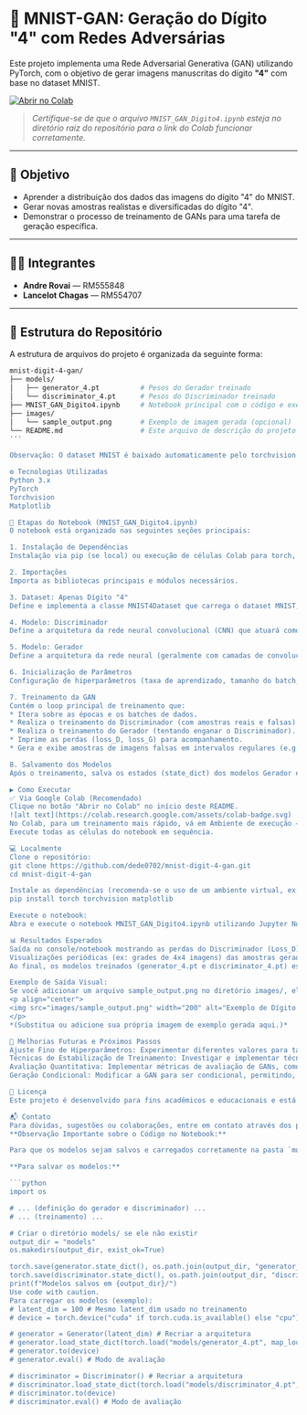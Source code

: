 # 🧠 MNIST-GAN: Geração do Dígito "4" com Redes Adversárias

Este projeto implementa uma Rede Adversarial Generativa (GAN) utilizando PyTorch, com o objetivo de gerar imagens manuscritas do dígito **"4"** com base no dataset MNIST.

[![Abrir no Colab](https://colab.research.google.com/assets/colab-badge.svg)](https://colab.research.google.com/github/dede0702/mnist-digit-4-gan/blob/main/MNIST_GAN_Digito4.ipynb)

> *Certifique-se de que o arquivo `MNIST_GAN_Digito4.ipynb` esteja no diretório raiz do repositório para o link do Colab funcionar corretamente.*

---

## 🎯 Objetivo

- Aprender a distribuição dos dados das imagens do dígito "4" do MNIST.
- Gerar novas amostras realistas e diversificadas do dígito "4".
- Demonstrar o processo de treinamento de GANs para uma tarefa de geração específica.

---

## 👨‍💻 Integrantes

- **Andre Rovai** — RM555848  
- **Lancelot Chagas** — RM554707

---

## 📁 Estrutura do Repositório

A estrutura de arquivos do projeto é organizada da seguinte forma:

```bash
mnist-digit-4-gan/
├── models/
│   ├── generator_4.pt          # Pesos do Gerador treinado
│   └── discriminator_4.pt      # Pesos do Discriminador treinado
├── MNIST_GAN_Digito4.ipynb     # Notebook principal com o código e execução
├── images/
│   └── sample_output.png       # Exemplo de imagem gerada (opcional)
└── README.md                   # Este arquivo de descrição do projeto
'''

Observação: O dataset MNIST é baixado automaticamente pelo torchvision ao executar o notebook e, por padrão, é salvo em um diretório ./data/. É recomendado adicionar este diretório ao seu arquivo .gitignore se não desejar versioná-lo. Os arquivos .pt na pasta models/ contêm os modelos treinados.

⚙️ Tecnologias Utilizadas
Python 3.x
PyTorch
Torchvision
Matplotlib

🚦 Etapas do Notebook (MNIST_GAN_Digito4.ipynb)
O notebook está organizado nas seguintes seções principais:

1. Instalação de Dependências
Instalação via pip (se local) ou execução de células Colab para torch, torchvision, matplotlib.

2. Importações
Importa as bibliotecas principais e módulos necessários.

3. Dataset: Apenas Dígito "4"
Define e implementa a classe MNIST4Dataset que carrega o dataset MNIST, filtra para incluir somente imagens do número "4", e aplica as transformações necessárias (normalização, etc.). Criação do DataLoader.

4. Modelo: Discriminador
Define a arquitetura da rede neural convolucional (CNN) que atuará como o Discriminador, responsável por classificar as imagens como reais ou falsas.

5. Modelo: Gerador
Define a arquitetura da rede neural (geralmente com camadas de convolução transposta) que atuará como o Gerador, responsável por criar imagens a partir de um vetor de ruído aleatório (z).

6. Inicialização de Parâmetros
Configuração de hiperparâmetros (taxa de aprendizado, tamanho do batch, dimensão latente), inicialização dos modelos Gerador e Discriminador, dos otimizadores (Adam), da função de perda (BCELoss) e definição do dispositivo (CPU/GPU).

7. Treinamento da GAN
Contém o loop principal de treinamento que:
* Itera sobre as épocas e os batches de dados.
* Realiza o treinamento do Discriminador (com amostras reais e falsas).
* Realiza o treinamento do Gerador (tentando enganar o Discriminador).
* Imprime as perdas (loss_D, loss_G) para acompanhamento.
* Gera e exibe amostras de imagens falsas em intervalos regulares (e.g., a cada 10 épocas) para visualização do progresso.

8. Salvamento dos Modelos
Após o treinamento, salva os estados (state_dict) dos modelos Gerador e Discriminador treinados em arquivos .pt no diretório models/.

▶️ Como Executar
✅ Via Google Colab (Recomendado)
Clique no botão "Abrir no Colab" no início deste README.
![alt text](https://colab.research.google.com/assets/colab-badge.svg)
No Colab, para um treinamento mais rápido, vá em Ambiente de execução → Alterar tipo de ambiente de execução e selecione GPU como acelerador de hardware.
Execute todas as células do notebook em sequência.

💻 Localmente
Clone o repositório:
git clone https://github.com/dede0702/mnist-digit-4-gan.git
cd mnist-digit-4-gan

Instale as dependências (recomenda-se o uso de um ambiente virtual, ex: venv ou conda):
pip install torch torchvision matplotlib

Execute o notebook:
Abra e execute o notebook MNIST_GAN_Digito4.ipynb utilizando Jupyter Notebook, JupyterLab, VS Code ou sua IDE preferida.

📊 Resultados Esperados
Saída no console/notebook mostrando as perdas do Discriminador (Loss_D) e do Gerador (Loss_G) por época de treinamento.
Visualizações periódicas (ex: grades de 4x4 imagens) das amostras geradas pelo modelo, demonstrando a evolução da qualidade.
Ao final, os modelos treinados (generator_4.pt e discriminator_4.pt) estarão salvos no diretório models/.

Exemplo de Saída Visual:
Se você adicionar um arquivo sample_output.png no diretório images/, ele aparecerá aqui:
<p align="center">
<img src="images/sample_output.png" width="200" alt="Exemplo de Dígito 4 Gerado pelo modelo">
</p>
*(Substitua ou adicione sua própria imagem de exemplo gerada aqui.)*

🔧 Melhorias Futuras e Próximos Passos
Ajuste Fino de Hiperparâmetros: Experimentar diferentes valores para taxa de aprendizado, tamanho do batch, dimensão do espaço latente, ou mesmo arquiteturas para os modelos Gerador e Discriminador.
Técnicas de Estabilização de Treinamento: Investigar e implementar técnicas como "label smoothing", uso de diferentes funções de perda (ex: Wasserstein GAN - WGAN), ou normalização espectral.
Avaliação Quantitativa: Implementar métricas de avaliação de GANs, como Fréchet Inception Distance (FID) ou Inception Score (IS), para uma análise mais objetiva da qualidade e diversidade das imagens geradas.
Geração Condicional: Modificar a GAN para ser condicional, permitindo, por exemplo, gerar outros dígitos específicos sob comando.

📝 Licença
Este projeto é desenvolvido para fins acadêmicos e educacionais e está disponível como código aberto. Sinta-se à vontade para utilizá-lo e modificá-lo.

📬 Contato
Para dúvidas, sugestões ou colaborações, entre em contato através dos perfis do GitHub dos integrantes do projeto.
**Observação Importante sobre o Código no Notebook:**

Para que os modelos sejam salvos e carregados corretamente na pasta `models/` conforme a estrutura do repositório, você precisará ajustar ligeiramente o código de salvamento e carregamento no seu notebook `MNIST_GAN_Digito4.ipynb`:

**Para salvar os modelos:**

```python
import os

# ... (definição do gerador e discriminador) ...
# ... (treinamento) ...

# Criar o diretório models/ se ele não existir
output_dir = "models"
os.makedirs(output_dir, exist_ok=True)

torch.save(generator.state_dict(), os.path.join(output_dir, "generator_4.pt"))
torch.save(discriminator.state_dict(), os.path.join(output_dir, "discriminator_4.pt"))
print(f"Modelos salvos em {output_dir}/")
Use code with caution.
Para carregar os modelos (exemplo):
# latent_dim = 100 # Mesmo latent_dim usado no treinamento
# device = torch.device("cuda" if torch.cuda.is_available() else "cpu")

# generator = Generator(latent_dim) # Recriar a arquitetura
# generator.load_state_dict(torch.load("models/generator_4.pt", map_location=device))
# generator.to(device)
# generator.eval() # Modo de avaliação

# discriminator = Discriminator() # Recriar a arquitetura
# discriminator.load_state_dict(torch.load("models/discriminator_4.pt", map_location=device))
# discriminator.to(device)
# discriminator.eval() # Modo de avaliação

